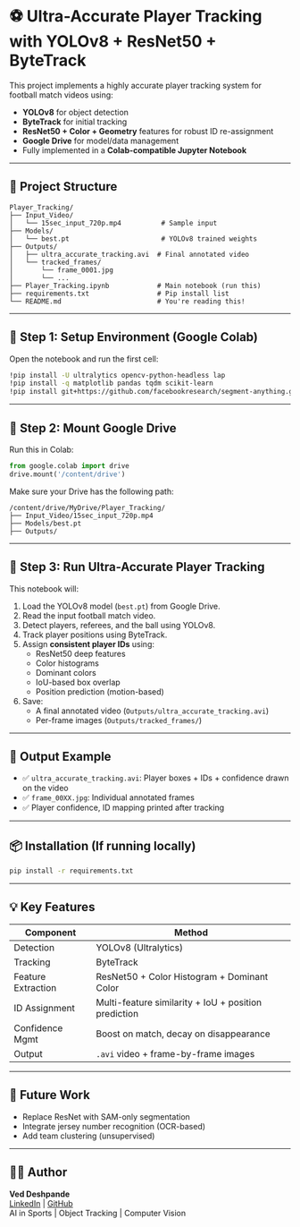 # ⚽ Ultra-Accurate Player Tracking with YOLOv8 + ResNet50 + ByteTrack

This project implements a highly accurate player tracking system for football match videos using:

- **YOLOv8** for object detection
- **ByteTrack** for initial tracking
- **ResNet50 + Color + Geometry** features for robust ID re-assignment
- **Google Drive** for model/data management
- Fully implemented in a **Colab-compatible Jupyter Notebook**

---

## 📁 Project Structure

```
Player_Tracking/
├── Input_Video/
│   └── 15sec_input_720p.mp4          # Sample input
├── Models/
│   └── best.pt                       # YOLOv8 trained weights
├── Outputs/
│   ├── ultra_accurate_tracking.avi  # Final annotated video
│   └── tracked_frames/
│       └── frame_0001.jpg
│       └── ...
├── Player_Tracking.ipynb            # Main notebook (run this)
├── requirements.txt                 # Pip install list
└── README.md                        # You're reading this!
```

---

## 🔧 Step 1: Setup Environment (Google Colab)

Open the notebook and run the first cell:

```bash
!pip install -U ultralytics opencv-python-headless lap
!pip install -q matplotlib pandas tqdm scikit-learn
!pip install git+https://github.com/facebookresearch/segment-anything.git
```

---

## 📂 Step 2: Mount Google Drive

Run this in Colab:

```python
from google.colab import drive
drive.mount('/content/drive')
```

Make sure your Drive has the following path:
```
/content/drive/MyDrive/Player_Tracking/
├── Input_Video/15sec_input_720p.mp4
├── Models/best.pt
├── Outputs/
```

---

## 🎯 Step 3: Run Ultra-Accurate Player Tracking

This notebook will:

1. Load the YOLOv8 model (`best.pt`) from Google Drive.
2. Read the input football match video.
3. Detect players, referees, and the ball using YOLOv8.
4. Track player positions using ByteTrack.
5. Assign **consistent player IDs** using:
   - ResNet50 deep features
   - Color histograms
   - Dominant colors
   - IoU-based box overlap
   - Position prediction (motion-based)
6. Save:
   - A final annotated video (`Outputs/ultra_accurate_tracking.avi`)
   - Per-frame images (`Outputs/tracked_frames/`)

---

## 🧪 Output Example

- ✅ `ultra_accurate_tracking.avi`: Player boxes + IDs + confidence drawn on the video
- ✅ `frame_00XX.jpg`: Individual annotated frames
- ✅ Player confidence, ID mapping printed after tracking

---

## 📦 Installation (If running locally)

```bash
pip install -r requirements.txt
```

---

## 💡 Key Features

| Component         | Method                                                                 |
|------------------|------------------------------------------------------------------------|
| Detection         | YOLOv8 (Ultralytics)                                                   |
| Tracking          | ByteTrack                                                              |
| Feature Extraction| ResNet50 + Color Histogram + Dominant Color                            |
| ID Assignment     | Multi-feature similarity + IoU + position prediction                   |
| Confidence Mgmt   | Boost on match, decay on disappearance                                 |
| Output            | `.avi` video + frame-by-frame images                                   |

---

## 🚀 Future Work

- Replace ResNet with SAM-only segmentation
- Integrate jersey number recognition (OCR-based)
- Add team clustering (unsupervised)

---

## 🙋‍♂️ Author

**Ved Deshpande**  
[LinkedIn](https://linkedin.com) | [GitHub](https://github.com)  
AI in Sports | Object Tracking | Computer Vision